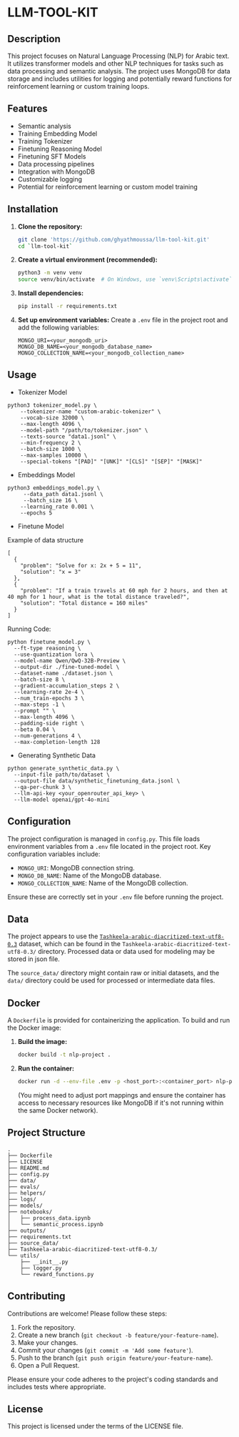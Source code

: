 # LLM-TOOL-KIT

## Description

This project focuses on Natural Language Processing (NLP) for Arabic text. It utilizes transformer models and other NLP techniques for tasks such as data processing and semantic analysis. The project uses MongoDB for data storage and includes utilities for logging and potentially reward functions for reinforcement learning or custom training loops.

## Features

*   Semantic analysis
*   Training Embedding Model
*   Training Tokenizer
*   Finetuning Reasoning Model
*   Finetuning SFT Models
*   Data processing pipelines
*   Integration with MongoDB
*   Customizable logging
*   Potential for reinforcement learning or custom model training

## Installation

1.  **Clone the repository:**
    ```bash
    git clone 'https://github.com/ghyathmoussa/llm-tool-kit.git'
    cd `llm-tool-kit`
    ```
2.  **Create a virtual environment (recommended):**
    ```bash
    python3 -m venv venv
    source venv/bin/activate  # On Windows, use `venv\Scripts\activate`
    ```
3.  **Install dependencies:**
    ```bash
    pip install -r requirements.txt
    ```
4.  **Set up environment variables:**
    Create a `.env` file in the project root and add the following variables:
    ```env
    MONGO_URI=<your_mongodb_uri>
    MONGO_DB_NAME=<your_mongodb_database_name>
    MONGO_COLLECTION_NAME=<your_mongodb_collection_name>
    ```

## Usage

* Tokenizer Model

```
python3 tokenizer_model.py \
    --tokenizer-name "custom-arabic-tokenizer" \
    --vocab-size 32000 \
    --max-length 4096 \
    --model-path "/path/to/tokenizer.json" \
    --texts-source "data1.jsonl" \
    --min-frequency 2 \
    --batch-size 1000 \
    --max-samples 10000 \
    --special-tokens "[PAD]" "[UNK]" "[CLS]" "[SEP]" "[MASK]"
```

* Embeddings Model

```
python3 embeddings_model.py \
     --data_path data1.jsonl \
     --batch_size 16 \
    --learning_rate 0.001 \
    --epochs 5
```

* Finetune Model

Example of data structure

```
[
  {
    "problem": "Solve for x: 2x + 5 = 11",
    "solution": "x = 3"
  },
  {
    "problem": "If a train travels at 60 mph for 2 hours, and then at 40 mph for 1 hour, what is the total distance traveled?",
    "solution": "Total distance = 160 miles"
  }
]
```

Running Code:

```
python finetune_model.py \
  --ft-type reasoning \
  --use-quantization lora \
  --model-name Qwen/QwQ-32B-Preview \
  --output-dir ./fine-tuned-model \
  --dataset-name ./dataset.json \
  --batch-size 8 \
  --gradient-accumulation_steps 2 \
  --learning-rate 2e-4 \
  --num_train-epochs 3 \
  --max-steps -1 \
  --prompt "" \
  --max-length 4096 \
  --padding-side right \
  --beta 0.04 \
  --num-generations 4 \
  --max-completion-length 128
```

* Generating Synthetic Data

```
python generate_synthetic_data.py \
  --input-file path/to/dataset \
  --output-file data/synthetic_finetuning_data.jsonl \
  --qa-per-chunk 3 \
  --llm-api-key <your_openrouter_api_key> \
  --llm-model openai/gpt-4o-mini
```

## Configuration

The project configuration is managed in `config.py`. This file loads environment variables from a `.env` file located in the project root. Key configuration variables include:

*   `MONGO_URI`: MongoDB connection string.
*   `MONGO_DB_NAME`: Name of the MongoDB database.
*   `MONGO_COLLECTION_NAME`: Name of the MongoDB collection.

Ensure these are correctly set in your `.env` file before running the project.

## Data

The project appears to use the [`Tashkeela-arabic-diacritized-text-utf8-0.3`](https://sourceforge.net/projects/tashkeela/files/Tashkeela-arabic-diacritized-text-utf8-0.3.zip/download) dataset, which can be found in the `Tashkeela-arabic-diacritized-text-utf8-0.3/` directory. Processed data or data used for modeling may be stored in json file.

The `source_data/` directory might contain raw or initial datasets, and the `data/` directory could be used for processed or intermediate data files.



## Docker

A `Dockerfile` is provided for containerizing the application. To build and run the Docker image:

1.  **Build the image:**
    ```bash
    docker build -t nlp-project .
    ```
2.  **Run the container:**
    ```bash
    docker run -d --env-file .env -p <host_port>:<container_port> nlp-project
    ```
    (You might need to adjust port mappings and ensure the container has access to necessary resources like MongoDB if it's not running within the same Docker network).

## Project Structure

```
.
├── Dockerfile
├── LICENSE
├── README.md
├── config.py
├── data/
├── evals/
├── helpers/
├── logs/
├── models/
├── notebooks/
│   ├── process_data.ipynb
│   └── semantic_process.ipynb
├── outputs/
├── requirements.txt
├── source_data/
├── Tashkeela-arabic-diacritized-text-utf8-0.3/
└── utils/
    ├── __init__.py
    ├── logger.py
    └── reward_functions.py
```

## Contributing

Contributions are welcome! Please follow these steps:

1.  Fork the repository.
2.  Create a new branch (`git checkout -b feature/your-feature-name`).
3.  Make your changes.
4.  Commit your changes (`git commit -m 'Add some feature'`).
5.  Push to the branch (`git push origin feature/your-feature-name`).
6.  Open a Pull Request.

Please ensure your code adheres to the project's coding standards and includes tests where appropriate.

## License

This project is licensed under the terms of the LICENSE file.